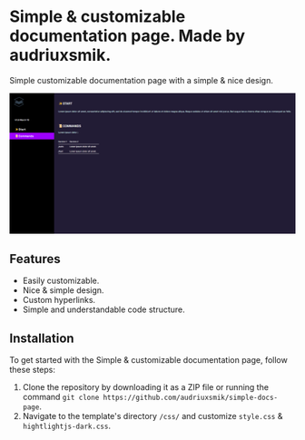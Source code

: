 <p align="center">
 
</p>

# Simple & customizable documentation page. Made by audriuxsmik.

Simple customizable documentation page with a simple & nice design.

![alt text](https://raw.githubusercontent.com/audriuxsmik/simple-docs-page/main/showcase.png)

## Features

- Easily customizable.
- Nice & simple design.
- Custom hyperlinks.
- Simple and understandable code structure.

## Installation

To get started with the Simple & customizable documentation page, follow these steps:

1. Clone the repository by downloading it as a ZIP file or running the command `git clone https://github.com/audriuxsmik/simple-docs-page`.
2. Navigate to the template's directory `/css/` and customize `style.css` & `hightlightjs-dark.css`.

